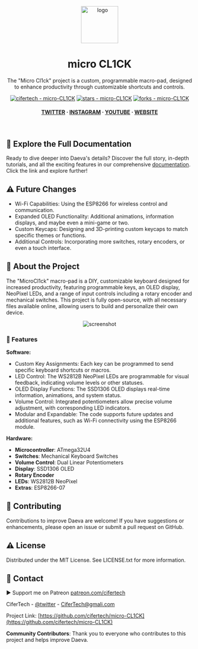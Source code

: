 <div align="center">

  <img src="https://user-images.githubusercontent.com/62047147/195847997-97553030-3b79-4643-9f2c-1f04bba6b989.png" alt="logo" width="100" height="auto" />
  <h1>micro CL1CK</h1>
   
  <p>
    The "Micro Cl1ck" project is a custom, programmable macro-pad, designed to enhance productivity through customizable shortcuts and controls.
  </p>
   

 
<!-- Badges -->

<a href="https://github.com/cifertech/micro-CL1CK" title="Go to GitHub repo"><img src="https://img.shields.io/static/v1?label=cifertech&message=micro-CL1CK&color=white&logo=github" alt="cifertech - micro-CL1CK"></a>
<a href="https://github.com/cifertech/micro-CL1CK"><img src="https://img.shields.io/github/stars/cifertech/micro-CL1CK?style=social" alt="stars - micro-CL1CK"></a>
<a href="https://github.com/cifertech/micro-CL1CK"><img src="https://img.shields.io/github/forks/cifertech/micro-CL1CK?style=social" alt="forks - micro-CL1CK"></a>
   
<h4>
    <a href="https://twitter.com/techcifer">TWITTER</a>
  <span> · </span>
    <a href="https://www.instagram.com/cifertech/">INSTAGRAM</a>
  <span> · </span>
    <a href="https://www.youtube.com/@techcifer">YOUTUBE</a>
  <span> · </span>
    <a href="https://cifertech.net/">WEBSITE</a>
  </h4>
</div> 
 
<br />


## 📖 Explore the Full Documentation

Ready to dive deeper into Daeva's details? Discover the full story, in-depth tutorials, and all the exciting features in our comprehensive [documentation](https://cifertech.net/daeva-your-subghz-replay-attack-gadget-for-rf-hacking/). Click the link and explore further!


## ⚠ Future Changes
- Wi-Fi Capabilities: Using the ESP8266 for wireless control and communication.
- Expanded OLED Functionality: Additional animations, information displays, and maybe even a mini-game or two.
- Custom Keycaps: Designing and 3D-printing custom keycaps to match specific themes or functions.
- Additional Controls: Incorporating more switches, rotary encoders, or even a touch interface.
  

<!-- About the Project -->
## :star2: About the Project
The "MicroCl1ck" macro-pad is a DIY, customizable keyboard designed for increased productivity, featuring programmable keys, an OLED display, NeoPixel LEDs, and a range of input controls including a rotary encoder and mechanical switches. This project is fully open-source, with all necessary files available online, allowing users to build and personalize their own device.



<div align="center"> 
  <img src="https://github.com/user-attachments/assets/166b0088-407b-4a6f-8b6b-a642016b9e30" alt="screenshot" width="Auto" height="Auto" />
</div>


<!-- Features -->
### 🎯 Features

**Software:**
- Custom Key Assignments: Each key can be programmed to send specific keyboard shortcuts or macros.
- LED Control: The WS2812B NeoPixel LEDs are programmable for visual feedback, indicating volume levels or other statuses.
- OLED Display Functions: The SSD1306 OLED displays real-time information, animations, and system status.
- Volume Control: Integrated potentiometers allow precise volume adjustment, with corresponding LED indicators.
- Modular and Expandable: The code supports future updates and additional features, such as Wi-Fi connectivity using the ESP8266 module.

**Hardware:**
- **Microcontroller**: ATmega32U4
- **Switches**: Mechanical Keyboard Switches
- **Volume Control**: Dual Linear Potentiometers
- **Display**: SSD1306 OLED
- **Rotary Encoder**
- **LEDs**: WS2812B NeoPixel
- **Extras**: ESP8266-07


<!-- Contributing -->
## :wave: Contributing
Contributions to improve Daeva are welcome! If you have suggestions or enhancements, please open an issue or submit a pull request on GitHub.


<!-- License --> 
## :warning: License
 
Distributed under the MIT License. See LICENSE.txt for more information.


<!-- Contact -->
## :handshake: Contact 

▶ Support me on Patreon [patreon.com/cifertech](https://www.patreon.com/cifertech)

CiferTech - [@twitter](https://twitter.com/techcifer) - CiferTech@gmali.com

Project Link: [https://github.com/cifertech/micro-CL1CK](https://github.com/cifertech/micro-CL1CK)

   
**Community Contributors**: Thank you to everyone who contributes to this project and helps improve Daeva.


 
 

